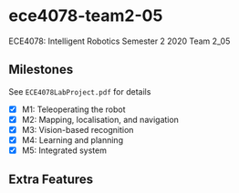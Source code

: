 # ece4078-team2-05
ECE4078: Intelligent Robotics Semester 2 2020
Team 2_05

## Milestones
See `ECE4078LabProject.pdf` for details

- [x] M1: Teleoperating the robot
- [x] M2: Mapping, localisation, and navigation
- [x] M3: Vision-based recognition
- [x] M4: Learning and planning
- [x] M5: Integrated system

## Extra Features
